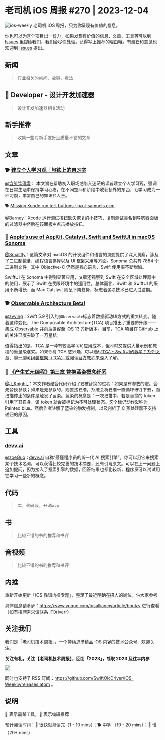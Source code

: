 # 老司机 iOS 周报 #270 | 2023-12-04

![ios-weekly](https://github.com/SwiftOldDriver/iOS-Weekly/blob/master/assets/ios-weekly.png?raw=true)
老司机 iOS 周报，只为你呈现有价值的信息。

你也可以为这个项目出一份力，如果发现有价值的信息、文章、工具等可以到 [Issues](https://github.com/SwiftOldDriver/iOS-Weekly/issues) 里提给我们，我们会尽快处理。记得写上推荐的理由哦。有建议和意见也欢迎到 [Issues](https://github.com/SwiftOldDriver/iOS-Weekly/issues) 提出。

## 新闻

> 行业相关的新闻、趣事、看法

##  Developer - 设计开发加速器

> 设计开发加速器相关活动

## 新手推荐

> 收集一些对新手友好且质量不错的文章

## 文章

### 🐕 [建立个人学习观｜地铁上的自习室](https://mp.weixin.qq.com/s/azyF-y5jPIy5trOpZFf0pA)

[@含笑饮砒霜](https://weibo.com/chinafishnews/)： 本文旨在帮助初入职场或陷入迷茫的读者建立个人学习观，强调在日常生活中保持学习心态，在不同空间和阶段中收获额外的东西，让学习成为一种习惯，丰富自己的知识和人生。

🐕 [Missing Xcode run test buttons · paul-samuels.com](https://paul-samuels.com/blog/2023/10/24/missing-xcode-run-test-buttons/)

[@Barney](~https://github.com/BarneyZhaoooo~)：Xcode 运行测试按钮缺失恢复的小技巧、复制测试类名到导航器面版的过滤器中然后在该面板中点击播放按钮。

### 🐎 [Apple’s use of AppKit, Catalyst, Swift and SwiftUI in macOS Sonoma](https://blog.timac.org/2023/1128-state-of-appkit-catalyst-swift-swiftui-mac/)
[@Smallfly](https://github.com/iostalks)：这篇文章对 macOS 的开发组件和语言的演变提供了深入洞察，涉及了二进制数量、编程语言选择以及 UI 框架采用等方面。Sonoma 总共有 7884 个二进制文件，其中 Objective-C 仍然是核心语言，Swift 使用率不断增加。

SwiftUI 在 Sonoma 中得到显著应用，文章还观察到 Swift 在安全区域处理器中的使用，展示了 Swift 在受限环境中的适用性。总体而言，Swift 和 SwiftUI 的采用不断增长，而 Mac Catalyst 则呈下降趋势，标志着这项技术已进入过渡期。

### 🐕 [Observable Architecture Beta!](https://www.pointfree.co/blog/posts/125-observable-architecture-beta)
[@zvving](https://github.com/zvving)：Swift 5.9 引入的`@Observable`标志着数据驱动UI方式的重大转变。随着这种变化，The Composable Architecture(TCA) 项目推出了重要的升级——集成 Observable 并向后兼容至 iOS 13 的新版本。目前，TCA 项目在 GitHub 上的关注已度突破了一万星标。

值得指出的是，TCA 是一种有较高学习和应用成本，但同时又提供大量示例和教程的重量级框架。如果你对 TCA 感兴趣，可以通过[TCA - SwiftUI的救星？系列文章](https://onevcat.com/2021/12/tca-1/)、[聊一聊可组装框架（TCA）](https://fatbobman.com/posts/the_Composable_Architecture/)或阅读[官方教程](https://pointfreeco.github.io/swift-composable-architecture/main/tutorials/meetcomposablearchitecture/)来深入了解。

### 🐎 [《产生式元编程》第三章 替换蓝染概念纤悉](https://mp.weixin.qq.com/s/V5LRUPhSCagSI5W3lj9hbw)

[@J_Knight_](https://github.com/knightsj)：本文作者结合代码介绍了宏被替换的过程：如果是有参数的宏。会先替换参数；如果是无参数的，则直接扫描。系统会将扫描一直循环进行下去，而扫描停止的条件是触发了蓝染。蓝染的概念是：一次扫描中，若是替换的 token 引用了其自身，该 token 就会被标记为不可处理状态。这个标记动作就称为 Painted blue。然后作者讲解了蓝染的触发机制，以及剖析了 C 预处理器不支持递归的原因。

## 工具

### [devv.ai](https://devv.ai/)

[@zoeGuo](https://github.com/zoeGuo)：[devv.ai](https://devv.ai/) 自称“最懂程序员的新一代 AI 搜索引擎”。你可以用它来搜索某个技术名词，可以获得比较完善的技术摘要，还有引用原文。可以在上一问题上追加提问，因为接入了搜索引擎的数据，回答结果也都比较新，程序员可以试试用它学习一些新的概念。

## 代码

> 库，代码段，开源app

## 书

> 比较不错的书的推荐和书评

## 音视频

> 比较不错的书的推荐和书评

## 内推

重新开始更新「iOS 靠谱内推专题」，整理了最近明确在招人的岗位，供大家参考

具体信息请移步：https://www.yuque.com/iosalliance/article/bhutav 进行查看（如有招聘需求请联系 iTDriverr）

## 关注我们

我们是「老司机技术周报」，一个持续追求精品 iOS 内容的技术公众号，欢迎关注。

**关注有礼，关注【老司机技术周报】，回复「2023」，领取 2023 及往年内参**

![](https://github.com/SwiftOldDriver/iOS-Weekly/blob/master/assets/qrcode_for_wechat.jpg?raw=true)

同时也支持了 RSS 订阅：https://github.com/SwiftOldDriver/iOS-Weekly/releases.atom 。

## 说明

🚧 表示需某工具，🌟 表示编辑推荐

预计阅读时间：🐎 很快就能读完（1 - 10 mins）；🐕 中等 （10 - 20 mins）；🐢 慢（20+ mins）
